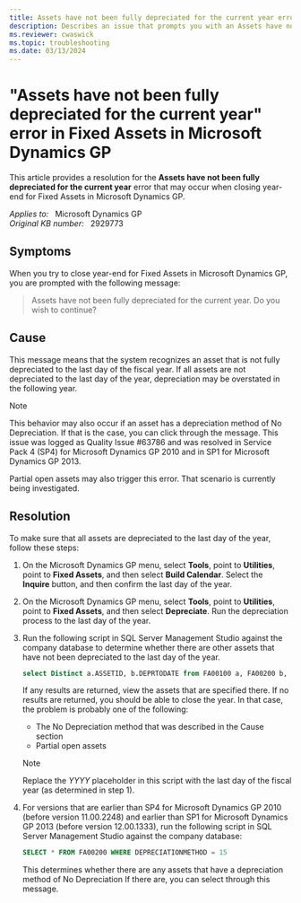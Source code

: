```yaml
---
title: Assets have not been fully depreciated for the current year error in Fixed Assets
description: Describes an issue that prompts you with an Assets have not been fully depreciated for the current year message when you try to close the year in Fixed Assets in Microsoft Dynamics GP.
ms.reviewer: cwaswick
ms.topic: troubleshooting
ms.date: 03/13/2024
---
```

# "Assets have not been fully depreciated for the current year" error in Fixed Assets in Microsoft Dynamics GP

This article provides a resolution for the **Assets have not been fully depreciated for the current year** error that may occur when closing year-end for Fixed Assets in Microsoft Dynamics GP.

_Applies to:_ &nbsp; Microsoft Dynamics GP  
_Original KB number:_ &nbsp; 2929773

## Symptoms

When you try to close year-end for Fixed Assets in Microsoft Dynamics GP, you are prompted with the following message:

> Assets have not been fully depreciated for the current year. Do you wish to continue?

## Cause

This message means that the system recognizes an asset that is not fully depreciated to the last day of the fiscal year. If all assets are not depreciated to the last day of the year, depreciation may be overstated in the following year.

> [!NOTE]
> This behavior may also occur if an asset has a depreciation method of No Depreciation. If that is the case, you can click through the message. This issue was logged as Quality Issue #63786 and was resolved in Service Pack 4 (SP4) for Microsoft Dynamics GP 2010 and in SP1 for Microsoft Dynamics GP 2013.

Partial open assets may also trigger this error. That scenario is currently being investigated.

## Resolution

To make sure that all assets are depreciated to the last day of the year, follow these steps:

1. On the Microsoft Dynamics GP menu, select **Tools**, point to **Utilities**, point to **Fixed Assets**, and then select **Build Calendar**. Select the **Inquire** button, and then confirm the last day of the year.

2. On the Microsoft Dynamics GP menu, select **Tools**, point to **Utilities**, point to **Fixed Assets**, and then select **Depreciate**. Run the depreciation process to the last day of the year.

3. Run the following script in SQL Server Management Studio against the company database to determine whether there are other assets that have not been depreciated to the last day of the year.

    ```sql
    select Distinct a.ASSETID, b.DEPRTODATE from FA00100 a, FA00200 b, FA40200 c where a.ASSETINDEX=b.ASSETINDEX and c.BOOKINDX=b.BOOKINDX and a.ASSETSTATUS not in (3,4) and b.FULLYDEPRFLAG='N' and b.DEPRTODATE < (select top 1 PERIODENDDATE from FA42100 where FISCALYEAR='YYYY' order by PERIODID desc) and b.DEPRECIATIONMETHOD <> 15
    ```

    If any results are returned, view the assets that are specified there. If no results are returned, you should be able to close the year. In that case, the problem is probably one of the following:

   - The No Depreciation method that was described in the Cause section
   - Partial open assets

   > [!NOTE]
   > Replace the *YYYY* placeholder in this script with the last day of the fiscal year (as determined in step 1).

4. For versions that are earlier than SP4 for Microsoft Dynamics GP 2010 (before version 11.00.2248) and earlier than SP1 for Microsoft Dynamics GP 2013 (before version 12.00.1333), run the following script in SQL Server Management Studio against the company database:

    ```sql
    SELECT * FROM FA00200 WHERE DEPRECIATIONMETHOD = 15
    ```

   This determines whether there are any assets that have a depreciation method of No Depreciation  If there are, you can select through this message.
